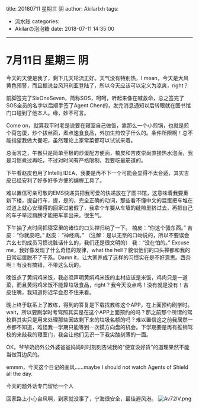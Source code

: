 title: 20180711 星期三 阴
author: Akilarlxh
tags:
  - 流水账
categories:
  - Akilarの泡泡糖
date: 2018-07-11 14:35:00
---
# 7月11日 星期三 阴

今天的天使是我了，剩下几天轮流正好。天气没有特别热，I mean，今天是大风黄色预警，而且据说台风玛利亚登陆了，所以今天应该可以定义为凉爽，right？

前脚签完了SixOneSeven，简称SOS，呵呵，听起来像在喊救命，总之签完了SOS全员的名字以后顺手签了Agent Chen的，发完消息通知以后转眼就在图书馆门口碰到了他本人。缘，妙不可言。

Come on，就算我平时老是说要在寝室自己做饭，靠那么一个小煎锅，也就是煎个荷包蛋，炒个拔丝面，煮点速食食品，外加生煎饺子什么的。条件所限啊！总不能指望我做大餐吧，虽然理论上家常菜都可以试试来着。

总而言之，午餐只是简单至极的炒蛋配方便面，楠皮和吉皮崇尚直接热水泡面，我是习惯煮过再吃，不过对时间有严格限制，我要吃最筋道的。

下午看赵皮也用了Intellij IDEA，我要是再不下一个可能会显得不太合适，其实吉皮已经安利了好多好多方便的编程工具了。

难以置信可亲可敬的EMS快递员把我可爱的快递放在了图书馆，这意味着我要重新下楼，提自行车，提，是的，完全正确的动词，那些看不懂中文的混蛋把车堆在过道上就心安理得的回家过暑假了，我拿个车要从车墙的缝隙里挤过去，再把自己的车子举过肩膀才能把车拿出来。很生气。

下午抽了点时间把寝室里的诸位的口头禅归纳了一下。
楠皮：“你这个骚东西。”
吉皮：“你就皮吧。”
赵皮：“神经病。”
（注解：是以无奈的口吻说的，所以不要误会六幺七的成员习惯说脏话什么的，我们还是很文明的）
我：“没在怕的。”
Excuse me，我好像发现了什么奇怪的规律，what the hell？貌似他们的口头禅都和我的日常起居脱不了干系。Damn it，让大家养成了这样的习惯实在是不好意思。西奈啊！有没有搞错，不带这么玩的。

晚饭点了黄焖鸡米饭，我必须声明黄焖鸡米饭的主材应该是米饭，鸡肉只是一道菜，而且黄焖鸡米饭不能算垃圾食品，right？我今天没点鸡！没有就是没有！吉皮住嘴，我知道你迟早会忍不住来看。

晚上终于联系上了教练，得到的答复是下载找教练这个APP，在上面预约刷学时。wait，所以要刷学时考驾照其实是在这个APP上面预约的吗？那之前那个所谓的驾校群其实只是用来处理那些因故剩下来的垃圾名额的吗？难以置信这之前我居然一点都不知道，难怪我一学期只能等到一次摸方向盘的机会。下学期要是再有推销驾校的来敲我的寝室门，我会让他们见识一下我尖酸刻薄的一面。

OK，爷爷奶奶外公外婆爸爸妈妈时时刻刻告诫我的“便宜没好货”的道理果然不能当做耳边风的。

emmm，今天这个日记的画风……maybe I should not watch Agents of Shield all the day.

今天的题外话专门留给一个人

回家路上小心台风啊，到家就没事了，宁海很安全，最佳避风港。
![Av72lV.png](https://s2.ax1x.com/2019/04/16/Av72lV.png)